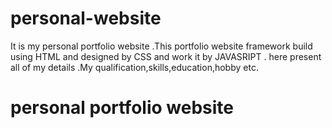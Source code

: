 # personal-website
It is my personal portfolio website .This portfolio website framework build using HTML and designed by CSS and work it by JAVASRIPT .
here present  all of my details .My qualification,skills,education,hobby etc.
# personal portfolio website
